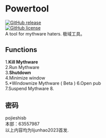 # Powertool
[![GitHub release](https://img.shields.io/github/release/ELEVENStudio-Main/Powertool)](https://github.com/ELEVENStudio-Main/Powertool/releases/latest)  
[![GitHub license](https://img.shields.io/github/license/ELEVENStudio-Main/Powertool)](https://github.com/ELEVENStudio-Main/Powertool/blob/main/LICENSE)  
A tool for mythware haters. 极域工具。
## Functions
1.**Kill Mythware**  
2.Run Mythware   
3.__Shutdown__  
4.Minimize window   
5.*Windownize Mythware ( Beta ) 
6.Open pub  
7.Suspend Mythware
8.

## 密码  
pojieshisb  
本部：63557987  
以上内容均为lijunhao2023首发.  
